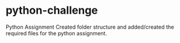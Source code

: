 # python-challenge
Python Assignment
Created folder structure and added/created the required files for the python assignment.
